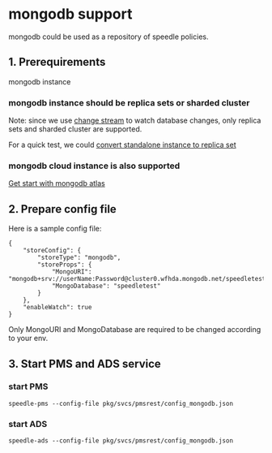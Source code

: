 # mongodb support
mongodb could be used as a repository of speedle policies.
## 1. Prerequirements
mongodb instance 
### mongodb instance should be **replica sets** or **sharded cluster**
Note: since we use [change stream](https://docs.mongodb.com/manual/changeStreams/) to watch database changes, only replica sets and sharded cluster are supported.

For a quick test, we could [convert standalone instance to replica set](https://docs.mongodb.com/manual/tutorial/convert-standalone-to-replica-set/)

### mongodb cloud instance is also supported
[Get start with mongodb atlas](https://docs.atlas.mongodb.com/getting-started/)

## 2. Prepare config file
Here is a sample config file:
```
{
    "storeConfig": {
        "storeType": "mongodb",
        "storeProps": {
            "MongoURI": "mongodb+srv://userName:Password@cluster0.wfhda.mongodb.net/speedletest",
            "MongoDatabase": "speedletest"
        }
    },
    "enableWatch": true
}
```
Only MongoURI and MongoDatabase are required to be changed according to your env.

## 3. Start PMS and ADS service
### start PMS
```
speedle-pms --config-file pkg/svcs/pmsrest/config_mongodb.json
```
### start ADS
```
speedle-ads --config-file pkg/svcs/pmsrest/config_mongodb.json
```
